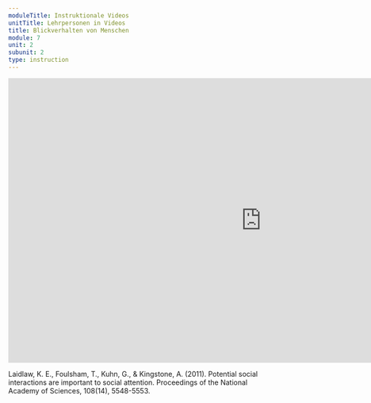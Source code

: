 ```yaml
---
moduleTitle: Instruktionale Videos
unitTitle: Lehrpersonen in Videos
title: Blickverhalten von Menschen
module: 7
unit: 2
subunit: 2
type: instruction
---
```


<iframe width="1020" height="574" src="https://www.youtube.com/embed/nujASi45PDQ" frameborder="0" allow="accelerometer; autoplay; encrypted-media; gyroscope; picture-in-picture" allowfullscreen></iframe>

<!-- 
Natürlich schauen wir Menschen anders an, wenn wir sie über einen Bildschirm betrachten und nicht live sehen. Stell dir zum Beispiel vor, du sitzt in einem Wartesaal und dir gegenüber sitzt eine andere Person. Du wirst diese Person nicht so häufig ansehen, allein aus dem Gefühl, dass die andere Person denken könnte, du starrst sie an. Wenn du aber eine Person über einen Bildschirm siehst, musst du dies nicht fürchten. Die andere Person weiß ja nicht, wohin und wie lange du guckst. Das haben Laidlaw, Foulsham, Kuhn, & Kingsteon (2011) bereits untersucht. Sie simulierten eine solche Warteraumszence. Wenn die Probanden mit einem fremden Menschen im Raum saßen, vermieden sie den Blick auf die fremde Person. Sie schauten mehr auf einen leeren Stuhl als auf den Menschen. Wenn aber die fremde Person über einen Computerbildschirm präsentiert wurde, schauten die Probanden deutlich stärker auf diese fremde Person.  -->


Laidlaw, K. E., Foulsham, T., Kuhn, G., & Kingstone, A. (2011). Potential social interactions are important to social attention. Proceedings of the National Academy of Sciences, 108(14), 5548-5553.